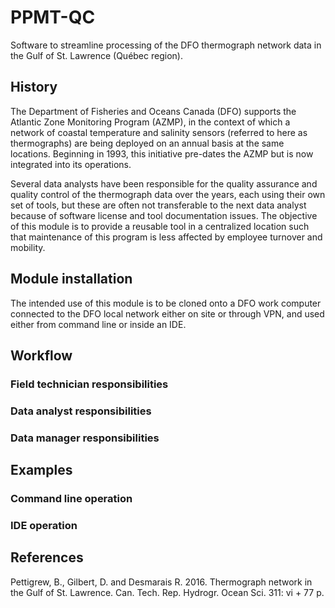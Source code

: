 # PPMT-QC
Software to streamline processing of the DFO thermograph network data in the Gulf of 
St. Lawrence (Québec region).

## History
The Department of Fisheries and Oceans Canada (DFO) supports the Atlantic Zone Monitoring
Program (AZMP), in the context of which a network of coastal temperature and salinity sensors
(referred to here as thermographs) are being deployed on an annual basis at the same locations.
Beginning in 1993, this initiative pre-dates the AZMP but is now integrated into its operations.

Several data analysts have been responsible for the quality assurance and quality control of
the thermograph data over the years, each using their own set of tools, but these are often
not transferable to the next data analyst because of software license and tool documentation
issues. The objective of this module is to provide a reusable tool in a centralized location
such that maintenance of this program is less affected by employee turnover and mobility.

## Module installation
The intended use of this module is to be cloned onto a DFO work computer connected to the
DFO local network either on site or through VPN, and used either from command line or inside
an IDE.

## Workflow

### Field technician responsibilities

### Data analyst responsibilities

### Data manager responsibilities

## Examples

### Command line operation

### IDE operation

## References
Pettigrew, B., Gilbert, D. and Desmarais R. 2016. Thermograph network in the Gulf
of St. Lawrence. Can. Tech. Rep. Hydrogr. Ocean Sci. 311: vi + 77 p.